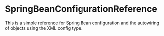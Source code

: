 # SpringBeanConfigurationReference

This is a simple reference for Spring Bean configuration and the autowiring of objects using the XML config type.
